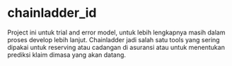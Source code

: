 # chainladder_id
Project ini untuk trial and error model, untuk lebih lengkapnya masih dalam proses develop lebih lanjut. Chainladder jadi salah satu tools yang sering dipakai untuk reserving atau cadangan di asuransi atau untuk menentukan prediksi klaim dimasa yang akan datang.
